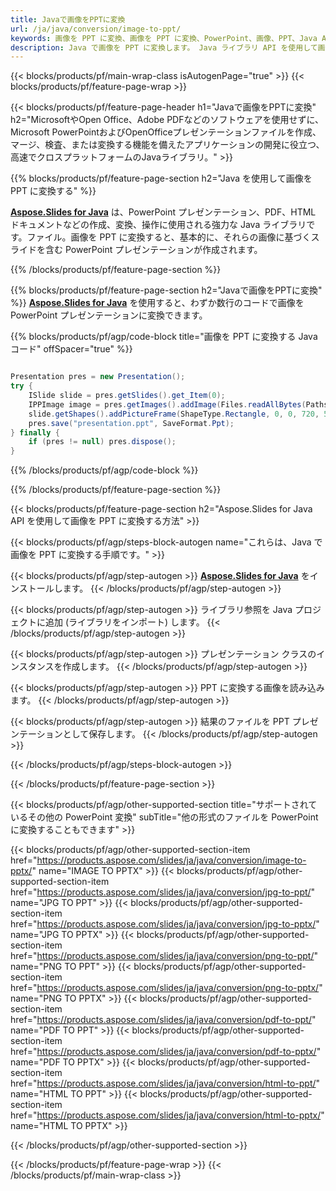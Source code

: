 ```yaml
---
title: Javaで画像をPPTに変換
url: /ja/java/conversion/image-to-ppt/
keywords: 画像を PPT に変換、画像を PPT に変換、PowerPoint、画像、PPT、Java API、Java ライブラリ
description: Java で画像を PPT に変換します。 Java ライブラリ API を使用して画像を PowerPoint に変換する
---
```


{{< blocks/products/pf/main-wrap-class isAutogenPage="true" >}}
{{< blocks/products/pf/feature-page-wrap >}}

{{< blocks/products/pf/feature-page-header h1="Javaで画像をPPTに変換" h2="MicrosoftやOpen Office、Adobe PDFなどのソフトウェアを使用せずに、Microsoft PowerPointおよびOpenOfficeプレゼンテーションファイルを作成、マージ、検査、または変換する機能を備えたアプリケーションの開発に役立つ、高速でクロスプラットフォームのJavaライブラリ。" >}}

{{% blocks/products/pf/feature-page-section h2="Java を使用して画像を PPT に変換する" %}}

[**Aspose.Slides for Java**](https://products.aspose.com/slides/ja/java/) は、PowerPoint プレゼンテーション、PDF、HTML ドキュメントなどの作成、変換、操作に使用される強力な Java ライブラリです。ファイル。画像を PPT に変換すると、基本的に、それらの画像に基づくスライドを含む PowerPoint プレゼンテーションが作成されます。

{{% /blocks/products/pf/feature-page-section %}}

{{% blocks/products/pf/feature-page-section  h2="Javaで画像をPPTに変換" %}}
[**Aspose.Slides for Java**](https://products.aspose.com/slides/ja/java/) を使用すると、わずか数行のコードで画像を PowerPoint プレゼンテーションに変換できます。

{{% blocks/products/pf/agp/code-block title="画像を PPT に変換する Java コード" offSpacer="true" %}}

```java

Presentation pres = new Presentation();
try {
    ISlide slide = pres.getSlides().get_Item(0);
	IPPImage image = pres.getImages().addImage(Files.readAllBytes(Paths.get("image.jpg")));
	slide.getShapes().addPictureFrame(ShapeType.Rectangle, 0, 0, 720, 540, image);
    pres.save("presentation.ppt", SaveFormat.Ppt);
} finally {
    if (pres != null) pres.dispose();
}
```


{{% /blocks/products/pf/agp/code-block %}}

{{% /blocks/products/pf/feature-page-section %}}

{{< blocks/products/pf/feature-page-section  h2="Aspose.Slides for Java API を使用して画像を PPT に変換する方法" >}}

{{< blocks/products/pf/agp/steps-block-autogen name="これらは、Java で画像を PPT に変換する手順です。" >}}

{{< blocks/products/pf/agp/step-autogen >}}
[**Aspose.Slides for Java**](https://products.aspose.com/slides/ja/java/) をインストールします。
{{< /blocks/products/pf/agp/step-autogen >}}

{{< blocks/products/pf/agp/step-autogen >}}
ライブラリ参照を Java プロジェクトに追加 (ライブラリをインポート) します。
{{< /blocks/products/pf/agp/step-autogen >}}

{{< blocks/products/pf/agp/step-autogen >}}
プレゼンテーション クラスのインスタンスを作成します。
{{< /blocks/products/pf/agp/step-autogen >}}

{{< blocks/products/pf/agp/step-autogen >}}
PPT に変換する画像を読み込みます。
{{< /blocks/products/pf/agp/step-autogen >}}

{{< blocks/products/pf/agp/step-autogen >}}
結果のファイルを PPT プレゼンテーションとして保存します。
{{< /blocks/products/pf/agp/step-autogen >}}

{{< /blocks/products/pf/agp/steps-block-autogen >}}

{{< /blocks/products/pf/feature-page-section >}}

{{< blocks/products/pf/agp/other-supported-section title="サポートされているその他の PowerPoint 変換" subTitle="他の形式のファイルを PowerPoint に変換することもできます" >}}

{{< blocks/products/pf/agp/other-supported-section-item href="https://products.aspose.com/slides/ja/java/conversion/image-to-pptx/" name="IMAGE TO PPTX" >}}
{{< blocks/products/pf/agp/other-supported-section-item href="https://products.aspose.com/slides/ja/java/conversion/jpg-to-ppt/" name="JPG TO PPT" >}}
{{< blocks/products/pf/agp/other-supported-section-item href="https://products.aspose.com/slides/ja/java/conversion/jpg-to-pptx/" name="JPG TO PPTX" >}}
{{< blocks/products/pf/agp/other-supported-section-item href="https://products.aspose.com/slides/ja/java/conversion/png-to-ppt/" name="PNG TO PPT" >}}
{{< blocks/products/pf/agp/other-supported-section-item href="https://products.aspose.com/slides/ja/java/conversion/png-to-pptx/" name="PNG TO PPTX" >}}
{{< blocks/products/pf/agp/other-supported-section-item href="https://products.aspose.com/slides/ja/java/conversion/pdf-to-ppt/" name="PDF TO PPT" >}}
{{< blocks/products/pf/agp/other-supported-section-item href="https://products.aspose.com/slides/ja/java/conversion/pdf-to-pptx/" name="PDF TO PPTX" >}}
{{< blocks/products/pf/agp/other-supported-section-item href="https://products.aspose.com/slides/ja/java/conversion/html-to-ppt/" name="HTML TO PPT" >}}
{{< blocks/products/pf/agp/other-supported-section-item href="https://products.aspose.com/slides/ja/java/conversion/html-to-pptx/" name="HTML TO PPTX" >}}


{{< /blocks/products/pf/agp/other-supported-section >}}

{{< /blocks/products/pf/feature-page-wrap >}}
{{< /blocks/products/pf/main-wrap-class >}}